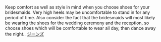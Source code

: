 Keep comfort as well as style in mind when you choose shoes for your bridesmaids. Very high heels may be uncomfortable to stand in for any period of time. Also consider the fact that the bridesmaids will most likely be wearing the shoes for the wedding ceremony and the reception, so choose shoes which will be comfortable to wear all day, then dance away the night..
 <a href="http://www.carebeau-enjoy.com/shoponlinejp.asp?cheap=shop/a/b/products/0198.html" title="ジーンズ">ジーンズ</a>